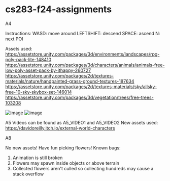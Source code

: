 # cs283-f24-assignments
A4

Instructions:
WASD: move around
LEFTSHIFT: descend
SPACE: ascend
N: next POI

Assets used:
https://assetstore.unity.com/packages/3d/environments/landscapes/rpg-poly-pack-lite-148410 
https://assetstore.unity.com/packages/3d/characters/animals/animals-free-low-poly-asset-pack-by-ithappy-260727
https://assetstore.unity.com/packages/2d/textures-materials/nature/handpainted-grass-ground-textures-187634
https://assetstore.unity.com/packages/2d/textures-materials/sky/allsky-free-10-sky-skybox-set-146014
https://assetstore.unity.com/packages/3d/vegetation/trees/free-trees-103208

![image](https://github.com/user-attachments/assets/5c622267-9e47-4a3e-aa49-9d0c68372db2)
![image](https://github.com/user-attachments/assets/89161573-1f7e-4e7d-9b20-a70f7899d5fe)

A5
Videos can be found as A5_VIDEO1 and A5_VIDEO2
New assets used:
https://davidoreilly.itch.io/external-world-characters 

A8

No new assets! Have fun picking flowers!
Known bugs:
1. Animation is still broken
2. Flowers may spawn inside objects or above terrain
3. Collected flowers aren't culled so collecting hundreds may cause a stack overflow
